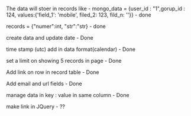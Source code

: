 The data will stoer in records like - 
mongo_data = {user_id :  "1",gorup_id : 124, values:{'field_1': 'mobile', filed_2: 123, fild_n: ''}} - done

records = {"numer":int, "str":"str} - done

create data and update date - Done

time stamp (utc) add in data format(calendar) - Done

set a limit on showing 5 records in page - Done

Add link on row in record table - Done

Add email and url fields - Done

manage data in key : value in same column - Done

make link in JQuery - ??